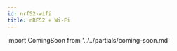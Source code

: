```yaml
---
id: nrf52-wifi
title: nRF52 + Wi-Fi
---
```


import ComingSoon from '../../partials/coming-soon.md'

<ComingSoon/>